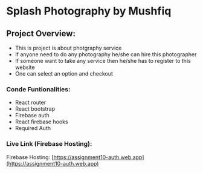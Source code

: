 # Splash Photography by Mushfiq
## Project Overview:

- This is project is about photgraphy service
- If anyone need to do any photography he/she can hire this photographer
- If someone want to take any service then he/she has to register to this website
- One can select an option and checkout

### Conde Funtionalities:
- React router
- React bootstrap
- Firebase auth
- React firebase hooks
- Required Auth

### Live Link (Firebase Hosting):

Firebase Hosting: [https://assignment10-auth.web.app](https://assignment10-auth.web.app)
